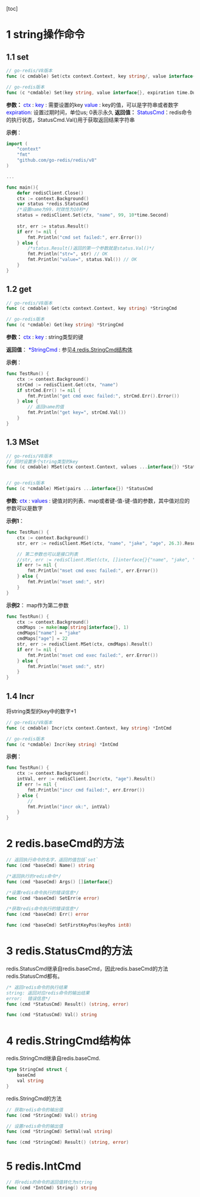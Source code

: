 [toc]

# 1 string操作命令
## 1.1 set
```go
// go-redis/V8版本
func (c cmdable) Set(ctx context.Context, key string/, value interface{}, expiration time.Duration) *StatusCmd

// go-redis版本
func (c *cmdable) Set(key string, value interface{}, expiration time.Duration) *StatusCmd
```
**参数：**
<font color=blue>ctx</font> :
<font color=blue>key</font> : 需要设置的key
<font color=blue>value</font> : key的值，可以是字符串或者数字
<font color=blue>expiration</font>:  设置过期时间，单位us;  0表示永久
**返回值：**
<font color=blue>StatusCmd</font>：redis命令的执行状态，StatusCmd.Val()用于获取返回结果字符串

**示例**：
```go
import (
	"context"
	"fmt"
	"github.com/go-redis/redis/v8"
)

...

func main(){
    defer redisClient.Close()
    ctx := context.Background()
    var status *redis.StatusCmd
    /*设置name为99，时效性为10秒*/
    status = redisClient.Set(ctx, "name", 99, 10*time.Second)
    
    str, err := status.Result()
    if err != nil {
        fmt.Println("cmd set failed:", err.Error())
    } else {
        /*status.Result()返回的第一个参数就是status.Val()*/
        fmt.Println("str=", str) // OK
        fmt.Println("value=", status.Val()) // OK
    }
}
```

## 1.2 get
```go
// go-redis/V8版本
func (c cmdable) Get(ctx context.Context, key string) *StringCmd

// go-redis版本
func (c *cmdable) Get(key string) *StringCmd
```

**参数：**
<font color=blue>ctx</font> :
<font color=blue>key</font> : string类型的键

**返回值**：
<font color=blue>*StringCmd</font> : 参见[4 redis.StringCmd结构体](#4-redisstringcmd结构体)

**示例**：
```go
func TestRun() {
    ctx := context.Background()
    strCmd := redisClient.Get(ctx, "name")
    if strCmd.Err() != nil {
        fmt.Println("get cmd exec failed:", strCmd.Err().Error())
    } else {
        // 返回name的值
        fmt.Println("get key=", strCmd.Val())
    }
}
```

## 1.3 MSet
```go
// go-redis/V8版本
// 同时设置多个string类型的key
func (c cmdable) MSet(ctx context.Context, values ...interface{}) *StatusCmd


// go-redis版本
func (c *cmdable) MSet(pairs ...interface{}) *StatusCmd
```
**参数**:
<font color=blue>ctx</font> :
<font color=blue>values</font> : 键值对的列表、map或者键-值-键-值的参数，其中值对应的参数可以是数字

**示例1**：
```go
func TestRun() {
    ctx := context.Background()
    str, err := redisClient.MSet(ctx, "name", "jake", "age", 26.3).Result()

    // 第二参数也可以是接口列表
    //str, err := redisClient.MSet(ctx, []interface{}{"name", "jake", "age", 22}).Result()
    if err != nil {
        fmt.Println("mset cmd exec failed:", err.Error())
    } else {
        fmt.Println("mset smd:", str)
    }
}
```

**示例2**：
map作为第二参数
```go
func TestRun() {
    ctx := context.Background()
    cmdMaps := make(map[string]interface{}, 1)
    cmdMaps["name"] = "jake"
    cmdMaps["age"] = 22
    str, err := redisClient.MSet(ctx, cmdMaps).Result()
    if err != nil {
        fmt.Println("mset cmd exec failed:", err.Error())
    } else {
        fmt.Println("mset smd:", str)
    }
}
```

## 1.4 Incr
将string类型的key中的数字+1
```go
// go-redis/V8版本
func (c cmdable) Incr(ctx context.Context, key string) *IntCmd

// go-redis版本
func (c *cmdable) Incr(key string) *IntCmd
```

**示例**：
```go
func TestRun() {
    ctx := context.Background()
    intVal, err := redisClient.Incr(ctx, "age").Result()
    if err != nil {
        fmt.Println("incr cmd failed:", err.Error())
    } else {
        // 
        fmt.Println("incr ok:", intVal)
    }
}
```


# 2 redis.baseCmd的方法
```go
// 返回执行命令的名字，返回的值包括`set`
func (cmd *baseCmd) Name() string

/*返回执行的redis命令*/
func (cmd *baseCmd) Args() []interface{}

/*设置redis命令执行的错误信息*/
func (cmd *baseCmd) SetErr(e error)

/*获取redis命令执行的错误信息*/
func (cmd *baseCmd) Err() error

func (cmd *baseCmd) SetFirstKeyPos(keyPos int8)

```

# 3 redis.StatusCmd的方法
redis.StatusCmd继承自redis.baseCmd，因此redis.baseCmd的方法redis.StatusCmd都有。
```go
/* 返回redis命令的执行结果 
string: 返回对应redis命令的输出结果
error:  错误信息*/
func (cmd *StatusCmd) Result() (string, error)

func (cmd *StatusCmd) Val() string
```

# 4 redis.StringCmd结构体
redis.StringCmd继承自redis.baseCmd.
```go
type StringCmd struct {
    baseCmd
    val string
}
```

redis.StringCmd的方法
```go
// 获取redis命令的输出值
func (cmd *StringCmd) Val() string

// 设置redis命令的输出值
func (cmd *StringCmd) SetVal(val string)

func (cmd *StringCmd) Result() (string, error)
```

# 5 redis.IntCmd

```go
// 将redis的命令的返回值转化为string
func (cmd *IntCmd) String() string


```